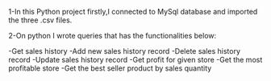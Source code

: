 1-In this Python project firstly,I connected to MySql database and imported the three .csv files. 

2-On python I wrote queries that has the functionalities below:

-Get sales history
-Add new sales history record
-Delete sales history record
-Update sales history record
-Get profit for given store
-Get the most profitable store
-Get the best seller product by sales quantity
